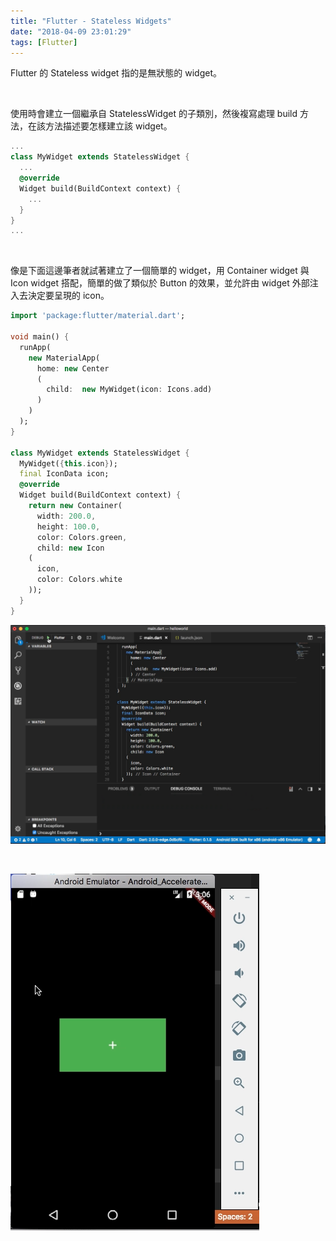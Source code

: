 ```yaml
---
title: "Flutter - Stateless Widgets"
date: "2018-04-09 23:01:29"
tags: [Flutter]
---
```



Flutter 的 Stateless widget 指的是無狀態的 widget。  

<!-- More -->

<br/>


使用時會建立一個繼承自 StatelessWidget 的子類別，然後複寫處理 build 方法，在該方法描述要怎樣建立該 widget。  

```dart
...
class MyWidget extends StatelessWidget {
  ...
  @override
  Widget build(BuildContext context) {
    ...
  }
}
...
```

<br/>


像是下面這邊筆者就試著建立了一個簡單的 widget，用 Container widget 與 Icon widget 搭配，簡單的做了類似於 Button 的效果，並允許由 widget 外部注入去決定要呈現的 icon。    

```dart
import 'package:flutter/material.dart';

void main() {
  runApp(
    new MaterialApp(
      home: new Center
      (
        child:  new MyWidget(icon: Icons.add)
      )
    )
  );
}

class MyWidget extends StatelessWidget {
  MyWidget({this.icon});
  final IconData icon;
  @override
  Widget build(BuildContext context) {
    return new Container(
      width: 200.0,
      height: 100.0,
      color: Colors.green,
      child: new Icon
    (
      icon, 
      color: Colors.white
    ));
  }
}
```


![1.png](1.png)
 
<br/>

![2.png](2.png)
 
<br/>
